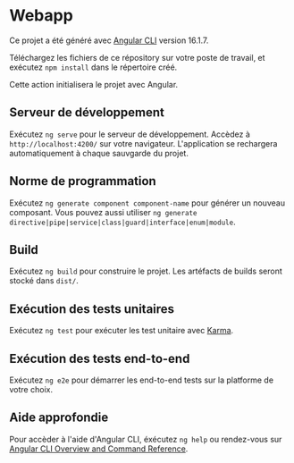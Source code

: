 # Webapp

Ce projet a été généré avec [Angular CLI](https://github.com/angular/angular-cli) version 16.1.7.

Téléchargez les fichiers de ce répository sur votre poste de travail, et exécutez `npm install` dans le répertoire créé.

Cette action initialisera le projet avec Angular.

## Serveur de développement

Exécutez `ng serve` pour le serveur de développement. Accèdez à `http://localhost:4200/` sur votre navigateur. L'application se rechargera automatiquement à chaque sauvgarde du projet.

## Norme de programmation

Exécutez `ng generate component component-name` pour générer un nouveau composant. Vous pouvez aussi utiliser `ng generate directive|pipe|service|class|guard|interface|enum|module`.

## Build

Exécutez `ng build` pour construire le projet. Les artéfacts de builds seront stocké dans `dist/`.

## Exécution des tests unitaires

Exécutez `ng test` pour exécuter les test unitaire avec [Karma](https://karma-runner.github.io).

## Exécution des tests end-to-end

Exécutez `ng e2e` pour démarrer les end-to-end tests sur la platforme de votre choix.

## Aide approfondie

Pour accèder à l'aide d'Angular CLI, éxécutez `ng help` ou rendez-vous sur [Angular CLI Overview and Command Reference](https://angular.io/cli).

